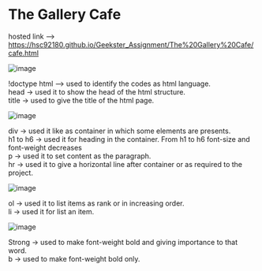 # The Gallery Cafe
hosted link --> https://hsc92180.github.io/Geekster_Assignment/The%20Gallery%20Cafe/cafe.html

![image](https://github.com/hsc92180/Geekster_Assignment/assets/68774484/553abdf1-ba67-41d6-aff0-b2e3a706f6fe)


!doctype html --> used to identify the codes as html language. <br>
head -> used it to show the head of the html structure. <br>
title -> used to give the title of the html page.

![image](https://github.com/hsc92180/Geekster_Assignment/assets/68774484/a9d663a5-722f-4c06-8d5f-ed4238d8ecd4)

div -> used it like as container in which some elements are presents. <br>
h1 to h6 -> used it for heading in the container. From h1 to h6 font-size and font-weight decreases <br>
p -> used it to set content as the paragraph.<br>
hr -> used it to give a horizontal line after container or as required to the project.

![image](https://github.com/hsc92180/Geekster_Assignment/assets/68774484/eb128603-813d-4f38-9d1a-f29c5cae5731)

ol -> used it to list items as rank or in increasing order. <br>
li -> used it for list an item.

![image](https://github.com/hsc92180/Geekster_Assignment/assets/68774484/34742f69-04fe-43fa-8a89-1dafd5ac3504)

Strong -> used to make font-weight bold and giving importance to that word. <br>
b -> used to make font-weight bold only.

